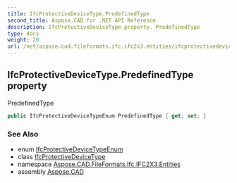 ```yaml
---
title: IfcProtectiveDeviceType.PredefinedType
second_title: Aspose.CAD for .NET API Reference
description: IfcProtectiveDeviceType property. PredefinedType
type: docs
weight: 20
url: /net/aspose.cad.fileformats.ifc.ifc2x3.entities/ifcprotectivedevicetype/predefinedtype/
---
```

## IfcProtectiveDeviceType.PredefinedType property

PredefinedType

```csharp
public IfcProtectiveDeviceTypeEnum PredefinedType { get; set; }
```

### See Also

* enum [IfcProtectiveDeviceTypeEnum](../../../aspose.cad.fileformats.ifc.ifc2x3.types/ifcprotectivedevicetypeenum/)
* class [IfcProtectiveDeviceType](../)
* namespace [Aspose.CAD.FileFormats.Ifc.IFC2X3.Entities](../../ifcprotectivedevicetype/)
* assembly [Aspose.CAD](../../../)


